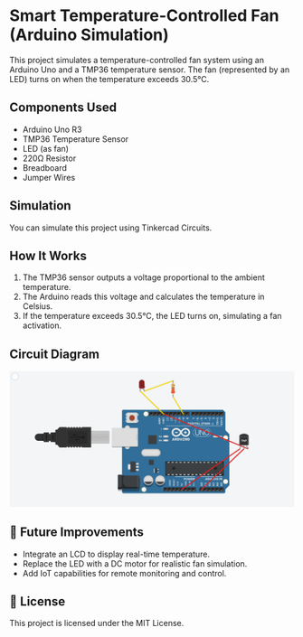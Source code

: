 # Smart Temperature-Controlled Fan (Arduino Simulation)

This project simulates a temperature-controlled fan system using an Arduino Uno and a TMP36 temperature sensor. The fan (represented by an LED) turns on when the temperature exceeds 30.5°C.

## Components Used

- Arduino Uno R3
- TMP36 Temperature Sensor
- LED (as fan)
- 220Ω Resistor
- Breadboard
- Jumper Wires

##  Simulation

You can simulate this project using Tinkercad Circuits.

## How It Works

1. The TMP36 sensor outputs a voltage proportional to the ambient temperature.
2. The Arduino reads this voltage and calculates the temperature in Celsius.
3. If the temperature exceeds 30.5°C, the LED turns on, simulating a fan activation.

## Circuit Diagram

![Circuit Diagram](schematic.png)

## 🚀 Future Improvements

- Integrate an LCD to display real-time temperature.
- Replace the LED with a DC motor for realistic fan simulation.
- Add IoT capabilities for remote monitoring and control.

## 📄 License

This project is licensed under the MIT License.
